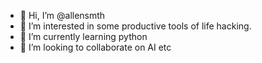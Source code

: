 - 👋 Hi, I’m @allensmth
- 👀 I’m interested in some productive tools of life hacking.
- 🌱 I’m currently learning python
- 💞️ I’m looking to collaborate on AI etc


<!---
allensmth/allensmth is a ✨ special ✨ repository because its `README.md` (this file) appears on your GitHub profile.
You can click the Preview link to take a look at your changes.
--->
